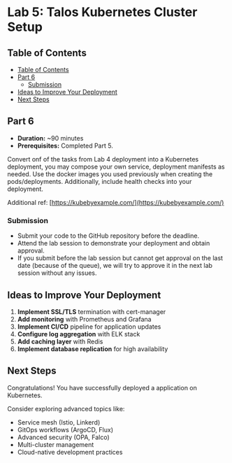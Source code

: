 # Lab 5: Talos Kubernetes Cluster Setup

## Table of Contents

- [Table of Contents](#table-of-contents)
- [Part 6](#part-6)
  - [Submission](#submission)
- [Ideas to Improve Your Deployment](#ideas-to-improve-your-deployment)
- [Next Steps](#next-steps)

## Part 6

- **Duration:** ~90 minutes
- **Prerequisites:** Completed Part 5.

Convert onf of the tasks from Lab 4 deployment into a Kubernetes deployment, you may compose your own service, deployment manifests as needed.
Use the docker images you used previously when creating the pods/deployments.
Additionally, include health checks into your deployment.

Additional ref: [https://kubebyexample.com/](https://kubebyexample.com/)

### Submission

- Submit your code to the GitHub repository before the deadline.
- Attend the lab session to demonstrate your deployment and obtain approval.
- If you submit before the lab session but cannot get approval on the last date (because of the queue), we will try to approve it in the next lab session without any issues.

## Ideas to Improve Your Deployment

1. **Implement SSL/TLS** termination with cert-manager
2. **Add monitoring** with Prometheus and Grafana
3. **Implement CI/CD** pipeline for application updates
4. **Configure log aggregation** with ELK stack
5. **Add caching layer** with Redis
6. **Implement database replication** for high availability

## Next Steps

Congratulations! You have successfully deployed a application on Kubernetes.

Consider exploring advanced topics like:

- Service mesh (Istio, Linkerd)
- GitOps workflows (ArgoCD, Flux)
- Advanced security (OPA, Falco)
- Multi-cluster management
- Cloud-native development practices
